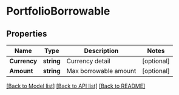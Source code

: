 # PortfolioBorrowable

## Properties

Name | Type | Description | Notes
------------ | ------------- | ------------- | -------------
**Currency** | **string** | Currency detail | [optional] 
**Amount** | **string** | Max borrowable amount | [optional] 

[[Back to Model list]](../README.md#documentation-for-models) [[Back to API list]](../README.md#documentation-for-api-endpoints) [[Back to README]](../README.md)


